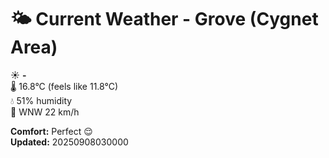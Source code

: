 # 🌤️ Current Weather - Grove (Cygnet Area)

☀️ **-**  
🌡️ 16.8°C (feels like 11.8°C)  
💧 51% humidity  
💨 WNW 22 km/h  

**Comfort:** Perfect 😌  
**Updated:** 20250908030000
